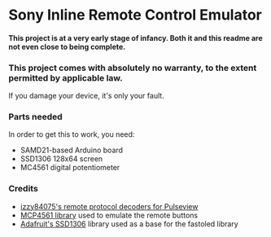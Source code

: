 # Sony Inline Remote Control Emulator

#### This project is at a very early stage of infancy. Both it and this readme are not even close to being complete.

### This project comes with absolutely no warranty, to the extent permitted by applicable law.
If you damage your device, it's only your fault.

### Parts needed
In order to get this to work, you need:

- SAMD21-based Arduino board
- SSD1306 128x64 screen
- MC4561 digital potentiometer

### Credits

- [izzy84075's remote protocol decoders for Pulseview](https://github.com/izzy84075/md_sigrok_decoders)
- [MCP4561 library](https://github.com/SteveQuinn1/MCP4561_DIGI_POT) used to emulate the remote buttons
- [Adafruit's SSD1306](https://github.com/adafruit/Adafruit_SSD1306) library used as a base for the fastoled library
